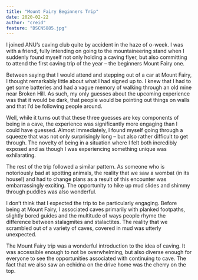 ```yaml
---
title: "Mount Fairy Beginners Trip"
date: 2020-02-22
author: "creid"
feature: "DSCN5885.jpg"
---
```

I joined ANU’s caving club quite by accident in the haze of o-week. I was with a friend, fully intending on going to the mountaineering stand when I suddenly found myself not only holding a caving flyer, but also committing to attend the first caving trip of the year – the beginners Mount Fairy one.

Between saying that I would attend and stepping out of a car at Mount Fairy, I thought remarkably little about what I had signed up to. I knew that I had to get some batteries and had a vague memory of walking through an old mine near Broken Hill. As such, my only guesses about the upcoming experience was that it would be dark, that people would be pointing out things on walls and that I’d be following people around.

Well, while it turns out that these three guesses are key components of being in a cave, the experience was significantly more engaging than I could have guessed. Almost immediately, I found myself going through a squeeze that was not only surprisingly long – but also rather difficult to get through. The novelty of being in a situation where I felt both incredibly exposed and as though I was experiencing something unique was exhilarating.

The rest of the trip followed a similar pattern. As someone who is notoriously bad at spotting animals, the reality that we saw a wombat (in its house!) and had to change plans as a result of this encounter was embarrassingly exciting. The opportunity to hike up mud slides and shimmy through puddles was also wonderful.

I don’t think that I expected the trip to be particularly engaging. Before being at Mount Fairy, I associated caves primarily with planked footpaths, slightly bored guides and the multitude of ways people rhyme the difference between stalagmites and stalactites. The reality that we scrambled out of a variety of caves, covered in mud was utterly unexpected.

The Mount Fairy trip was a wonderful introduction to the idea of caving. It was accessible enough to not be overwhelming, but also diverse enough for everyone to see the opportunities associated with continuing to cave. The fact that we also saw an echidna on the drive home was the cherry on the top.